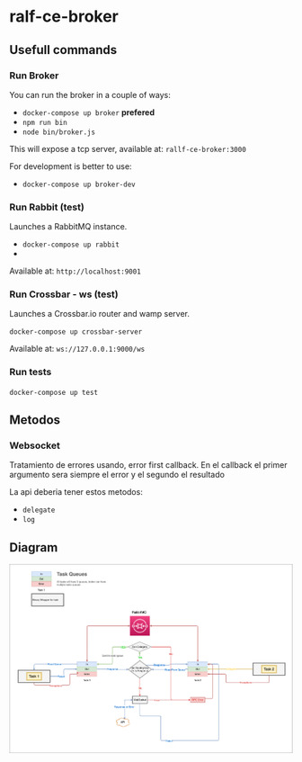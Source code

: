# ralf-ce-broker




## Usefull commands
### Run Broker
You can run the broker in a couple of ways:
* `docker-compose up broker` **prefered**
* `npm run bin`  
* `node bin/broker.js`  


This will expose a tcp server, available at: `rallf-ce-broker:3000`

For development is better to use: 
* `docker-compose up broker-dev`

### Run Rabbit (test)
Launches a RabbitMQ instance.

* `docker-compose up rabbit`
* 
Available at: `http://localhost:9001`


### Run Crossbar - ws (test)
Launches a Crossbar.io router and wamp server.

`docker-compose up crossbar-server`

Available at: `ws://127.0.0.1:9000/ws`

### Run tests
`docker-compose up test`

## Metodos
### Websocket 
Tratamiento de errores usando, error first callback.
En el callback el primer argumento sera siempre el error y el segundo el resultado

La api deberia tener estos metodos:
* `delegate`
* `log`


## Diagram
![](./rallf-broker.png)
